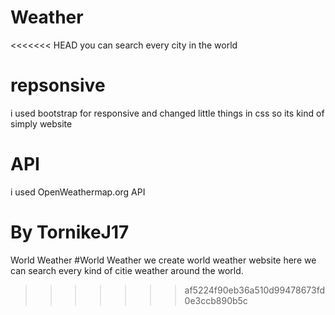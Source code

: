 # Weather
<<<<<<< HEAD
you can search every city in the world 
# repsonsive 
i used bootstrap for responsive and changed little things in css so its kind of simply website 
# API
i used OpenWeathermap.org API 

#
By TornikeJ17
=======
World Weather
#World Weather
we create world weather website here we can search every kind of citie weather around the world.
>>>>>>> af5224f90eb36a510d99478673fd0e3ccb890b5c
